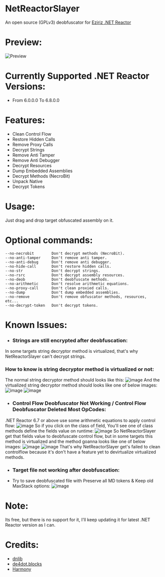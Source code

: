 # NetReactorSlayer

An open source (GPLv3) deobfuscator for [Eziriz .NET Reactor](https://www.eziriz.com/reactor_download.htm)

# Preview:
![Preview](https://user-images.githubusercontent.com/53654076/142784856-e58ec3a2-6e07-4337-add4-9373a65638a3.png)

# Currently Supported .NET Reactor Versions:
- From 6.0.0.0 To 6.8.0.0

# Features:
- Clean Control Flow
- Restore Hidden Calls
- Remove Proxy Calls
- Decrypt Strings
- Remove Anti Tamper
- Remove Anti Debugger
- Decrypt Resources
- Dump Embedded Assemblies
- Decrypt Methods (NecroBit)
- Unpack Native
- Decrypt Tokens

# Usage:
Just drag and drop target obfuscated assembly on it.

# Optional commands:
```
--no-necrobit        Don't decrypt methods (NecroBit).
--no-anti-tamper     Don't remove anti tamper.
--no-anti-debug      Don't remove anti debugger.
--no-hide-call       Don't restore hidden calls.
--no-str             Don't decrypt strings.
--no-rsrc            Don't decrypt assembly resources.
--no-deob            Don't deobfuscate methods.
--no-arithmetic      Don't resolve arithmetic equations.
--no-proxy-call      Don't clean proxied calls.
--no-dump            Don't dump embedded assemblies.
--no-remove          Don't remove obfuscator methods, resources, etc...
--no-decrypt-token   Don't decrypt tokens.
```
# Known Issues:
- ### Strings are still encrypted after deobfuscation:
In some targets string decryptor method is virtualized, that's why NetReactorSlayer can't decrypt strings.
### How to know is string decryptor method is virtualized or not:
The normal string decryptor method should looks like this:
![image](https://user-images.githubusercontent.com/53654076/144697746-85e928dd-ad5c-412a-a56c-6b96b3d79df8.png)
And the virtualized string decryptor method should looks like one of below images:
![image](https://user-images.githubusercontent.com/53654076/144697815-dcf2cda4-90f5-4225-8e64-e9b19d9a11b8.png)
![image](https://user-images.githubusercontent.com/53654076/144697787-4b7adc2f-4dde-49ef-9949-4459d6efb10c.png)

- ### Control Flow Deobfuscator Not Working / Control Flow Deobfuscator Deleted Most OpCodes:
.NET Reactor 6.7 or above use some arithmetic equations to apply control flow:
![image](https://user-images.githubusercontent.com/53654076/144697149-da0e82b8-dcb8-4a98-90fd-defda5b172e3.png)
So if you click on the class of field, You'll see one of class methods define the fields value on runtime:
![image](https://user-images.githubusercontent.com/53654076/144697246-cc975888-64ad-4371-96d8-af402bf0f8ed.png)
So NetReactorSlayer get that fields value to deobfuscate control flow, but in some targets this method is virtualized and the method goanna looks like one of below images:
![image](https://user-images.githubusercontent.com/53654076/144697407-afcf26b2-2d95-4143-8e94-b10b84634174.png)
![image](https://user-images.githubusercontent.com/53654076/144697662-3b6d575c-b989-4efa-979d-fa6c4d6d38a2.png)
That's why NetReactorSlayer get's failed to clean controlflow because it's don't have a feature yet to devirtualize virtualized methods. 

- ### Target file not working after deobfuscation:
- Try to save deobfuscated file with Preserve all MD tokens & Keep old MaxStack options:
![image](https://user-images.githubusercontent.com/53654076/144698219-dbf8917e-c2bf-425c-b46f-cd6d50031045.png)

# Note:
Its free, but there is no support for it, I'll keep updating it for latest .NET Reactor version as I can.

# Credits:
- [dnlib](https://github.com/0xd4d/dnlib)
- [de4dot.blocks](https://github.com/de4dot/de4dot/tree/master/de4dot.blocks)
- [Harmony](https://github.com/pardeike/Harmony)
